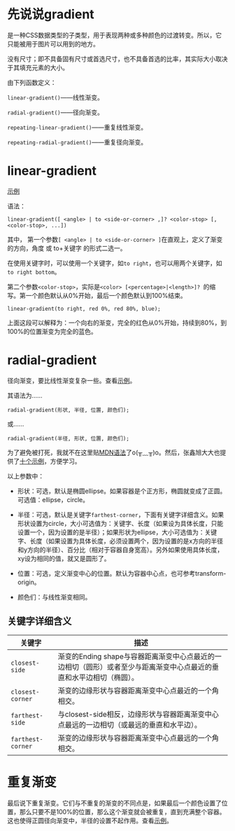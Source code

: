 # 先说说gradient

<gradient>是一种<image>CSS数据类型的子类型，用于表现两种或多种颜色的过渡转变。所以，它只能被用于图片可以用到的地方。

<gradient>没有尺寸；即不具备固有尺寸或首选尺寸，也不具备首选的比率，其实际大小取决于其填充元素的大小。

<gradient>由下列函数定义：

`linear-gradient()`——线性渐变。

`radial-gradient()`——径向渐变。

`repeating-linear-gradient()`——重复线性渐变。

`repeating-radial-gradient()`——重复径向渐变。

# linear-gradient

[示例](https://codepen.io/shaoweilee/pen/rqgyNj?editors=1100)

语法：

```
linear-gradient([ <angle> | to <side-or-corner> ,]? <color-stop> [, <color-stop>, ...])
```

其中， 第一个参数`[ <angle> | to <side-or-corner> ]`在直观上，定义了渐变的方向，角度 或 to+关键字 的形式二选一。

在使用关键字时，可以使用一个关键字，如`to right`，也可以用两个关键字，如`to right bottom`。

第二个参数`<color-stop>`，实际是`<color> [<percentage>|<length>]? `的缩写。第一个颜色默认从0%开始，最后一个颜色默认到100%结束。

```
linear-gradient(to right, red 0%, red 80%, blue);
```

上面这段可以解释为：一个向右的渐变，完全的红色从0%开始，持续到80%，到100%的位置渐变为完全的蓝色。

# radial-gradient



径向渐变，要比线性渐变复杂一些。查看[示例](https://codepen.io/shaoweilee/pen/ePaWLx?editors=1100)。

其语法为……

```
radial-gradient(形状, 半径, 位置, 颜色们);
```

或……

 `radial-gradient(半径, 形状, 位置, 颜色们);`  

为了避免被打死，我就不在这里贴[MDN语法](https://developer.mozilla.org/zh-CN/docs/Web/CSS/radial-gradient)了o(╥﹏╥)o。然后，张鑫旭大大也提供了[十个示例](https://www.zhangxinxu.com/wordpress/2017/11/css3-radial-gradient-syntax-example/)，方便学习。

以上参数中：

- 形状：可选，默认是椭圆ellipse。如果容器是个正方形，椭圆就变成了正圆。可选值：ellipse，circle。

- 半径：可选，默认是关键字`farthest-corner`，下面有关键字详细含义。如果形状设置为circle，大小可选值为：关键字、长度（如果设为具体长度，只能设置一个，因为设置的是半径）；如果形状为ellipse，大小可选值为：关键字、长度（如果设置为具体长度，必须设置两个，因为设置的是x方向的半径和y方向的半径）、百分比（相对于容器自身宽高）。另外如果使用具体长度，xy设为相同的值，就又是圆形了。

- 位置：可选，定义渐变中心的位置。默认为容器中心点，也可参考transform-origin。

- 颜色们：与线性渐变相同。

## 关键字详细含义

 

| 关键字            | 描述                                                         |
| ----------------- | ------------------------------------------------------------ |
| `closest-side`    | 渐变的Ending shape与容器距离渐变中心点最近的一边相切（圆形）或者至少与距离渐变中心点最近的垂直和水平边相切（椭圆）。 |
| `closest-corner`  | 渐变的边缘形状与容器距离渐变中心点最近的一个角相交。         |
| `farthest-side`   | 与closest-side相反，边缘形状与容器距离渐变中心点最远的一边相切（或最远的垂直和水平边）。 |
| `farthest-corner` | 渐变的边缘形状与容器距离渐变中心点最远的一个角相交。         |



# 重复渐变 

最后说下重复渐变。它们与不重复的渐变的不同点是，如果最后一个颜色设置了位置，那么只要不是100%的位置，那么这个渐变就会被重复，直到充满整个容器。这也使得正圆径向渐变中，半径的设置不起作用。查看[示例](https://codepen.io/shaoweilee/pen/MPdrej?editors=1100)。











